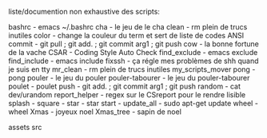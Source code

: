 liste/documention non exhaustive des scripts:

bashrc - emacs ~/.bashrc
cha - le jeu de le cha
clean - rm plein de trucs inutiles
color - change la couleur du term et sert de liste de codes ANSI
commit - git pull ; git add. ; git commit arg1 ; git push
cow - la bonne fortune de la vache
CSAR - Coding Style Auto Check
find_exclude - emacs exclude
find_include - emacs include
fixssh - ça régle mes problèmes de shh quand je suis en tty
mr_clean - rm plein de trucs inutiles
my_scripts_mover
pong - pong
pouler - le jeu du pouler
pouler-tabourer - le jeu du pouler-tabourer
poulet - poulet
push - git add. ; git commit arg1 ; git push
random - cat dev/urandom
report_helper - regex sur le CSreport pour le rendre lisible
splash -
square -
star - star
start -
update_all - sudo apt-get update
wheel - wheel
Xmas - joyeux noel
Xmas_tree - sapin de noel

assets
src
